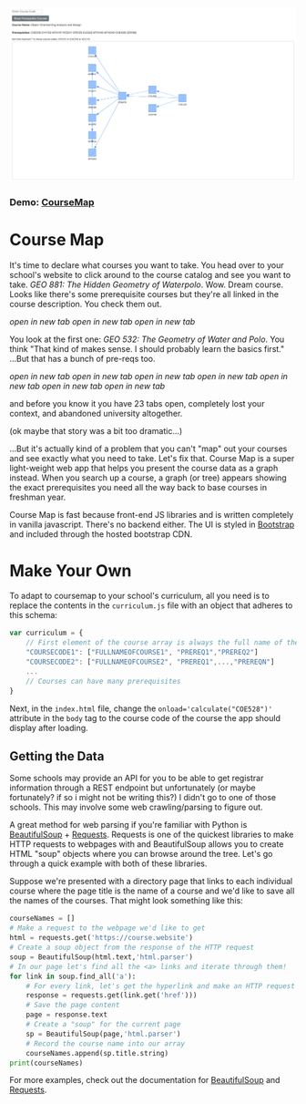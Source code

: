 ![Course Map UI](coursemap.png)

### Demo: [CourseMap](https://coursemap.xyz)

# Course Map
It's time to declare what courses you want to take. You head over to your school's website to click around to the course catalog and see you want to take. *GEO 881: The Hidden Geometry of Waterpolo*. Wow. Dream course. Looks like there's some prerequisite courses but they're all linked in the course description. You check them out.

*open in new tab* *open in new tab* *open in new tab* 

You look at the first one: *GEO 532: The Geometry of Water and Polo*. You think "That kind of makes sense. I should probably learn the basics first." ...But that has a bunch of pre-reqs too.

*open in new tab* *open in new tab* *open in new tab* *open in new tab* *open in new tab* *open in new tab* *open in new tab* 

and before you know it you have 23 tabs open, completely lost your context, and abandoned university altogether.

(ok maybe that story was a bit too dramatic...)

...But it's actually kind of a problem that you can't "map" out your courses and see exactly what you need to take. Let's fix that. Course Map is a super light-weight web app that helps you present the course data as a graph instead. When you search up a course, a graph (or tree) appears showing the exact prerequisites you need all the way back to base courses in freshman year. 

Course Map is fast because front-end JS libraries and is written completely in vanilla javascript. There's no backend either. The UI is styled in [Bootstrap](https://getbootstrap.com/) and included through the hosted bootstrap CDN.

# Make Your Own 
To adapt to coursemap to your school's curriculum, all you need is to replace the contents in the `curriculum.js` file with an object that adheres to this schema:  

```javascript
var curriculum = {
    // First element of the course array is always the full name of the course to be displayed
    "COURSECODE1": ["FULLNAMEOFCOURSE1", "PREREQ1","PREREQ2"]
    "COURSECODE2": ["FULLNAMEOFCOURSE2", "PREREQ1",...,"PREREQN"] 
    ... 
    // Courses can have many prerequisites
}
```
Next, in the `index.html` file, change the `onload='calculate("COE528")'` attribute in the `body` tag to the course code of the course the app should display after loading. 

## Getting the Data
Some schools may provide an API for you to be able to get registrar information through a REST endpoint but unfortunately (or maybe fortunately? if so i might not be writing this?) I didn't go to one of those schools. This may involve some web crawling/parsing to figure out. 

A great method for web parsing if you're familiar with Python is [BeautifulSoup](https://www.crummy.com/software/BeautifulSoup/bs4/doc/) + [Requests](https://requests.readthedocs.io/en/master/). Requests is one of the quickest libraries to make HTTP requests to webpages with and BeautifulSoup allows you to create HTML "soup" objects where you can browse around the tree. Let's go through a quick example with both of these libraries.

Suppose we're presented with a directory page that links to each individual course where the page title is the name of a course and we'd like to save all the names of the courses. That might look something like this:
```python
courseNames = []
# Make a request to the webpage we'd like to get
html = requests.get('https://course.website')
# Create a soup object from the response of the HTTP request
soup = BeautifulSoup(html.text,'html.parser')
# In our page let's find all the <a> links and iterate through them!
for link in soup.find_all('a'):
    # For every link, let's get the hyperlink and make an HTTP request to it
    response = requests.get(link.get('href')))
    # Save the page content
    page = response.text
    # Create a "soup" for the current page
    sp = BeautifulSoup(page,'html.parser')
    # Record the course name into our array
    courseNames.append(sp.title.string)
print(courseNames)
```

For more examples, check out the documentation for [BeautifulSoup](https://www.crummy.com/software/BeautifulSoup/bs4/doc/) and [Requests](https://requests.readthedocs.io/en/master/).



